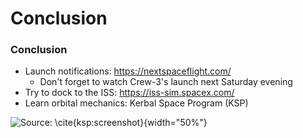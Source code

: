 # Conclusion

### Conclusion

* Launch notifications: <https://nextspaceflight.com/>
    * Don't forget to watch Crew-3's launch next Saturday evening
* Try to dock to the ISS: <https://iss-sim.spacex.com/>
* Learn orbital mechanics: Kerbal Space Program (KSP)

![Source: \cite{ksp:screenshot}](ksp.jpg){width="50%"}
